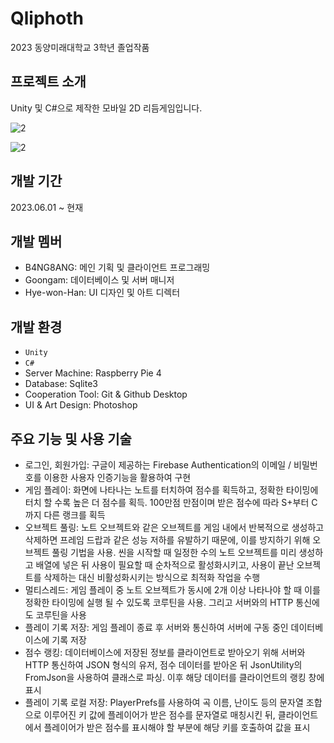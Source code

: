 # Qliphoth
2023 동양미래대학교 3학년 졸업작품

## 프로젝트 소개
Unity 및 C#으로 제작한 모바일 2D 리듬게임입니다.

![2](https://github.com/B4NG8ANG/Qliphoth/assets/50348034/89daa958-63df-4a53-aa31-1ed0a0e73b92)

![2](https://github.com/B4NG8ANG/Qliphoth/assets/50348034/aafe9817-d8a3-415f-8388-94cc701d8b4c)

## 개발 기간
2023.06.01 ~ 현재

## 개발 멤버
- B4NG8ANG: 메인 기획 및 클라이언트 프로그래밍
- Goongam: 데이터베이스 및 서버 매니저
- Hye-won-Han: UI 디자인 및 아트 디렉터

## 개발 환경
- `Unity`
- `C#`
- Server Machine: Raspberry Pie 4
- Database: Sqlite3
- Cooperation Tool: Git & Github Desktop
- UI & Art Design: Photoshop

## 주요 기능 및 사용 기술
- 로그인, 회원가입: 구글이 제공하는 Firebase Authentication의 이메일 / 비밀번호를 이용한 사용자 인증기능을 활용하여 구현
- 게임 플레이: 화면에 나타나는 노트를 터치하여 점수를 획득하고, 정확한 타이밍에 터치 할 수록 높은 더 점수를 획득. 100만점 만점이며 받은 점수에 따라 S+부터 C까지 다른 랭크를 획득
- 오브젝트 풀링: 노트 오브젝트와 같은 오브젝트를 게임 내에서 반복적으로 생성하고 삭제하면 프레임 드랍과 같은 성능 저하를 유발하기 때문에, 이를 방지하기 위해 오브젝트 풀링 기법을 사용. 씬을 시작할 때 일정한 수의 노트 오브젝트를 미리 생성하고 배열에 넣은 뒤 사용이 필요할 때 순차적으로 활성화시키고, 사용이 끝난 오브젝트를 삭제하는 대신 비활성화시키는 방식으로 최적화 작업을 수행
- 멀티스레드: 게임 플레이 중 노트 오브젝트가 동시에 2개 이상 나타나야 할 때 이를 정확한 타이밍에 실행 될 수 있도록 코루틴을 사용. 그리고 서버와의 HTTP 통신에도 코루틴을 사용
- 플레이 기록 저장: 게임 플레이 종료 후 서버와 통신하여 서버에 구동 중인 데이터베이스에 기록 저장
- 점수 랭킹: 데이터베이스에 저장된 정보를 클라이언트로 받아오기 위해 서버와 HTTP 통신하여 JSON 형식의 유저, 점수 데이터를 받아온 뒤 JsonUtility의 FromJson을 사용하여 클래스로 파싱. 이후 해당 데이터를 클라이언트의 랭킹 창에 표시
- 플레이 기록 로컬 저장:  PlayerPrefs를 사용하여 곡 이름, 난이도 등의 문자열 조합으로 이루어진 키 값에 플레이어가 받은 점수를 문자열로 매칭시킨 뒤, 클라이언트에서 플레이어가 받은 점수를 표시해야 할 부분에 해당 키를 호출하여 값을 표시 

